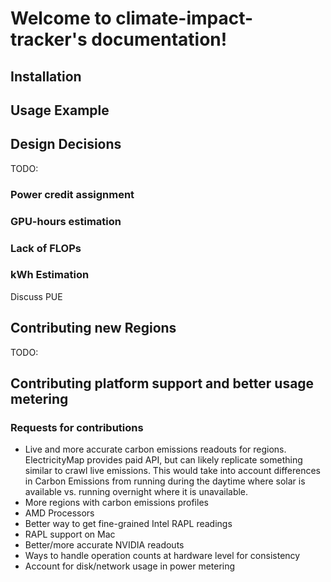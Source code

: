 Welcome to climate-impact-tracker's documentation!
==================================================

## Installation

## Usage Example

## Design Decisions

TODO:
### Power credit assignment

### GPU-hours estimation

### Lack of FLOPs

### kWh Estimation

Discuss PUE

## Contributing new Regions

TODO:

## Contributing platform support and better usage metering



### Requests for contributions

+ Live and more accurate carbon emissions readouts for regions. ElectricityMap provides paid API, but can likely replicate something similar to crawl live emissions. This would take into account differences in Carbon Emissions from running during the daytime where solar is available vs. running overnight where it is unavailable. 
+ More regions with carbon emissions profiles
+ AMD Processors
+ Better way to get fine-grained Intel RAPL readings
+ RAPL support on Mac
+ Better/more accurate NVIDIA readouts
+ Ways to handle operation counts at hardware level for consistency
+ Account for disk/network usage in power metering